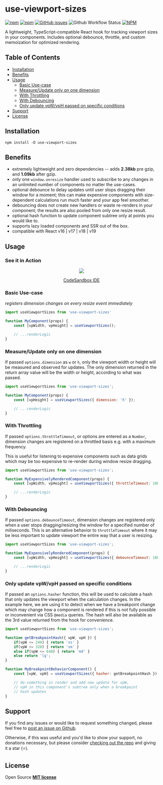 # use-viewport-sizes #

[![npm](https://img.shields.io/npm/v/use-viewport-sizes.svg?color=blue)](https://www.npmjs.com/package/use-viewport-sizes) [![npm](https://img.shields.io/npm/dw/use-viewport-sizes.svg?color=red)]() [![GitHub issues](https://img.shields.io/github/issues-raw/rob2d/use-viewport-sizes.svg)](https://github.com/rob2d/use-viewport-sizes/issues) 
![Github Workflow Status](https://github.com/rob2d/use-viewport-sizes/actions/workflows/node.js.yml/badge.svg)
[![NPM](https://img.shields.io/npm/l/use-viewport-sizes.svg)](https://github.com/rob2d/use-viewport-sizes/blob/master/LICENSE)

A lightweight, TypeScript-compatible React hook for tracking viewport sizes in your components. Includes optional debounce, throttle, and custom memoization for optimized rendering.

## Table of Contents
- [Installation](#installation)
- [Benefits](#benefits)
- [Usage](#usage)
  - [Basic Use-case](#basic-use-case)
  - [Measure/Update only on one dimension](#measureupdate-only-on-one-dimension)
  - [With Throttling](#with-throttling)
  - [With Debouncing](#with-debouncing)
  - [Only update vpW/vpH passed on specific conditions](#only-update-vpwvph-passed-on-specific-conditions)
- [Support](#support)
- [License](#license)

## Installation ##

```
npm install -D use-viewport-sizes
```

## Benefits ##
- extremely lightweight and zero dependencies -- adds **2.38kb** pre gzip, and **1.09kb** after gzip.
- only one `window.onresize` handler used to subscribe to any changes in an unlimited number of components no matter the use-cases.
- optional debounce to delay updates until user stops dragging their window for a moment; this can make expensive components with size-dependent calculations run much faster and your app feel smoother.
- debouncing does not create new handlers or waste re-renders in your component; the results are also pooled from only one resize result.
- optional hash function to update component subtree only at points you would like to.
- supports lazy loaded components and SSR out of the box.
- compatible with React v16 | v17 | v18 | v19


## Usage ##

### **See it in Action** ###

<center>
<img src="./doc/use-viewport-sizes.gif" />

[CodeSandbox IDE](https://codesandbox.io/s/react-hooks-viewport-sizes-demo-forked-i8urr)

</center>

### **Basic Use-case**
*registers dimension changes on every resize event immediately*

```js
import useViewportSizes from 'use-viewport-sizes'

function MyComponent(props) {
    const [vpWidth, vpHeight] = useViewportSizes();

    // ...renderLogic
}
```

### **Measure/Update only on one dimension**

If passed `options.dimension` as `w` or `h`, only the viewport width or height will be
measured and observed for updates.
The only dimension returned in the return array value will be the width or height, according
to what was passed.

```js
import useViewportSizes from 'use-viewport-sizes';

function MyComponent(props) {
    const [vpHeight] = useViewportSizes({ dimension: 'h' });

    // ...renderLogic
}
```

### **With Throttling**

If passed `options.throttleTimeout`, or options are entered as a `Number`, dimension changes
are registered on a throttled basis e.g. with a maximum frequency.

This is useful for listening to expensive components such as data grids which may be too
expensive to re-render during window resize dragging.

```js
import useViewportSizes from 'use-viewport-sizes';

function MyExpensivelyRenderedComponent(props) {
    const [vpWidth, vpHeight] = useViewportSizes({ throttleTimeout: 1000 }); // 1s throttle

    // ...renderLogic
}
```

### **With Debouncing**

If passed `options.debounceTimeout`, dimension changes are registered only when a user stops dragging/resizing the window for a specified number of miliseconds. This is an alternative behavior to `throttleTimeout` where it may be less
important to update viewport the entire way that a user is resizing.

```js
import useViewportSizes from 'use-viewport-sizes';

function MyExpensivelyRenderedComponent(props) {
    const [vpWidth, vpHeight] = useViewportSizes({ debounceTimeout: 1000 }); // 1s debounce

    // ...renderLogic
}
```

### **Only update vpW/vpH passed on specific conditions**
If passed an `options.hasher` function, this will be used to calculate a hash that only updates the viewport when the calculation changes. In the example here, we are using it to detect when we have a breakpoint change which may change how a component is rendered if this is not fully possible or inconvenient via CSS `@media` queries. The hash will also be available as the 3rd value returned from the hook for convenience.

```js
import useViewportSizes from 'use-viewport-sizes';

function getBreakpointHash({ vpW, vpH }) {
    if(vpW <= 240) { return 'xs' }
    if(vpW <= 320) { return 'sm' }
    else if(vpW <= 640) { return 'md' }
    else return 'lg';
}

function MyBreakpointBehaviorComponent() {
    const [vpW, vpH] = useViewportSizes({ hasher: getBreakpointHash });

    // do-something in render and add new update for vpW, 
    // vpH in this component's subtree only when a breakpoint
    // hash updates
}
```

## Support
If you find any issues or would like to request something changed, please feel free to [post an issue on Github](https://github.com/rob2d/use-viewport-sizes/issues/new).

Otherwise, if this was useful and you'd like to show your support, no donations necessary, but please consider [checking out the repo](https://github.com/rob2d/use-viewport-sizes) and giving it a star (⭐).

## License ##

Open Source **[MIT license](http://opensource.org/licenses/mit-license.php)**
